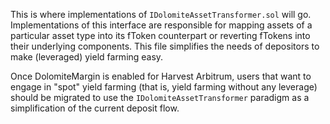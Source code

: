 This is where implementations of `IDolomiteAssetTransformer.sol` will go. Implementations of this interface are 
responsible for mapping assets of a particular asset type into its fToken counterpart or reverting fTokens into their
underlying components. This file simplifies the needs of depositors to make (leveraged) yield farming easy.

Once DolomiteMargin is enabled for Harvest Arbitrum, users that want to engage in "spot" yield farming (that is, yield
farming without any leverage) should be migrated to use the `IDolomiteAssetTransformer` paradigm as a simplification
of the current deposit flow.
